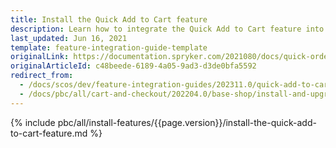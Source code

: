 ```yaml
---
title: Install the Quick Add to Cart feature
description: Learn how to integrate the Quick Add to Cart feature into a Spryker project.
last_updated: Jun 16, 2021
template: feature-integration-guide-template
originalLink: https://documentation.spryker.com/2021080/docs/quick-order-feature-integration
originalArticleId: c48beede-6189-4a05-9ad3-d3de0bfa5592
redirect_from:
  - /docs/scos/dev/feature-integration-guides/202311.0/quick-add-to-cart-feature-integration.html
  - /docs/pbc/all/cart-and-checkout/202204.0/base-shop/install-and-upgrade/install-features/install-the-quick-add-to-cart-feature.html
---
```

{% include pbc/all/install-features/{{page.version}}/install-the-quick-add-to-cart-feature.md %} <!-- To edit, see /_includes/pbc/all/install-features/202311.0/install-the-quick-add-to-cart-feature.md -->
